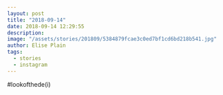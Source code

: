 ```yaml
---
layout: post
title: "2018-09-14"
date: 2018-09-14 12:29:55
description: 
image: "/assets/stories/201809/5384879fcae3c0ed7bf1cd6bd218b541.jpg"
author: Elise Plain
tags: 
  - stories
  - instagram
---
```


#lookofthede(i)
<p></p>

